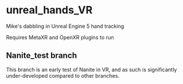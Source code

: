 # unreal_hands_VR
Mike's dabbling in Unreal Engine 5 hand tracking

Requires MetaXR and OpenXR plugins to run

## Nanite_test branch

This branch is an early test of Nanite in VR, and as such is significantly under-developed compared to other branches.
